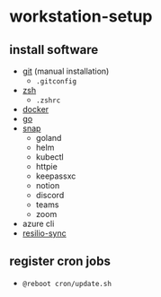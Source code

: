 # workstation-setup

## install software
- [git](https://git-scm.com/downloads) (manual installation)
    - `.gitconfig`
- [zsh](https://ohmyz.sh/)
    - `.zshrc`
- [docker](https://www.docker.com/)
- [go](https://go.dev/)
- [snap](https://snapcraft.io/)
    - goland
    - helm
    - kubectl
    - httpie
    - keepassxc
    - notion
    - discord
    - teams
    - zoom
- azure cli
- [resilio-sync](https://www.resilio.com/)

## register cron jobs
- `@reboot cron/update.sh` 

